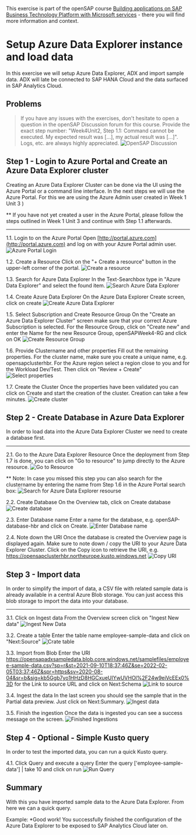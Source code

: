 


This exercise is part of the openSAP course [Building applications on SAP Business Technology Platform with Microsoft services](https://open.sap.com/courses/btpma1) - there you will find more information and context. 

# Setup Azure Data Explorer instance and load data 

In this exercise we will setup Azure Data Explorer, ADX and import sample data. ADX will late be connected to SAP HANA Cloud and the data surfaced in SAP Analytics Cloud. 

## Problems
> If you have any issues with the exercises, don't hesitate to open a question in the openSAP Discussion forum for this course. Provide the exact step number: "Week4Unit2, Step 1.1: Command cannot be executed. My expected result was [...], my actual result was [...]". Logs, etc. are always highly appreciated. 
 ![OpenSAP Discussion](../../images/opensap-forum.png)

## Step 1 - Login to Azure Portal and Create an Azure Data Explorer cluster

Creating an Azure Data Explorer Cluster can be done via the UI using the Azure Portal or a command line interface. In the next steps we will use the Azure Portal. For this we are using the Azure Admin user created in Week 1 Unit 3 )

** If you have not yet created a user in the Azure Portal, please follow the steps outlined in Week 1 Unit 3 and continue with Step 1.1 afterwards.

---


1.1. Login to on the Azure Portal 
Open [http://portal.azure.com](http://portal.azure.com) and log on with your Azure Portal admin user.
     ![Azure Portal Login](./images/01-PortalLogin.jpg)

1.2. Create a Resource
Click on the "+ Create a resource" button in the upper-left corner of the portal.
     ![Create a resource](./images/02-CreateResource.jpg)

1.3. Search for Azure Data Explorer
In the Text-Searchbox type in "Azure Data Explorer" and select the found item.
     ![Search Azure Data Explorer](./images/03-AzureDataExplorer.jpg)

1.4. Create Azure Data Explorer
On the Azure Data Explorer Create screen, click on create
![Create Azure Data Explorer](./images/03-AzureDataExplorer-Create.jpg)

1.5. Select Subscription and Create Resource Group
On the "Create an Azure Data Explorer Cluster" screen make sure that your correct Azure Subscription is selected. For the Resource Group, click on "Create new" and enter the Name for the new Resource Group, openSAPWeek4-RG and click on OK
![Create Resource Group](./images/04-AzureDataExplorer-RG.jpg)

1.6. Provide Clustername and other properties
Fill out the remaining properties. For the cluster name, make sure you create a unique name, e.g. opensapclusterhbr. For the Azure region select a region close to you and for the Workload Dev/Test. Then click on "Review + Create"
![Select properties](./images/05-AzureDataExplorer-clustername.jpg)

1.7. Create the Cluster
Once the properties have been validated you can click on Create and start the creation of the cluster. Creation can take a few minutes. 
![Create cluster](./images/06-AzureDataExplorer-review.jpg)

## Step 2 - Create Database in Azure Data Explorer

In order to load data into the Azure Data Explorer Cluster we need to create a database first. 

---

2.1. Go to the Azure Data Explorer Resource 
Once the deployment from Step 1.7 is done, you can click on "Go to resource" to jump directly to the Azure resource. 
     ![Go to Resource](./images/07-GotoResource.jpg)

** Note: In case you missed this step you can also search for the clustername by entering the name from Step 1.6 in the Azure Portal search box:
    ![Search for Azure Data Explorer resourse](./images/08-SearchResource.jpg) 
    

2.2. Create Database
On the Overview tab, click on Create database
    ![Create database](./images/09-CreateDatabase.jpg) 

2.3. Enter Database name
Enter a name for the database, e.g. openSAP-database-hbr and click on Create. 
    ![Enter Database name](./images/10-DBName.jpg)

2.4. Note down the URI
Once the database is created the Overview page is displayed again. Make sure to note down / copy the URI to your Azure Data Explorer Cluster. Click on the Copy icon to retrieve the URI, e.g. https://opensapclusterhbr.northeurope.kusto.windows.net
    ![Copy URI](./images/11-RememberURI.jpg)

## Step 3 - Import data

In order to simplify the import of data, a CSV file with related sample data is already available in a central Azure Blob storage. You can just access this blob storage to import the data into your database. 

---

3.1. Click on Ingest data 
From the Overview screen click on "Ingest New data"
    ![Ingest New Data](./images/12-IngestNewData.jpg)

3.2. Create a table
Enter the table name employee-sample-data and click on "Next:Source"
    ![Crate table](./images/13-CreateTable.jpg)

3.3. Import from Blob
Enter the URI https://opensapadxsampledata.blob.core.windows.net/samplefiles/employee-sample-data.csv?sp=r&st=2021-09-10T18:37:46Z&se=2022-02-05T03:37:46Z&spr=https&sv=2020-08-04&sr=b&sig=kb5Ggb7yo1HHzD8HGCxueUIYwUVHOl%2F24w9eiVcEEx0%3D for the Link to source URL and click on Next:Schema
    ![Link to source](./images/14-LinktoSource.jpg)

3.4. Ingest the data
In the last screen you should see the sample that in the Partial data preview. Just click on Next:Summary. 
    ![Ingest data](./images/15-Schema.jpg)

3.5. Finish the ingestion
Once the data is ingested you can see a success message on the screen. 
    ![Finished Ingestions](./images/16-DataIngestionFinished.jpg) 
## Step 4 - Optional - Simple Kusto query

In order to test the imported data, you can run a quick Kusto query.  

4.1. Click Query and execute a query 
Enter the query 
['employee-sample-data']
| take 10
and click on run
    ![Run Query](./images/17-RunQuery.jpg)

## Summary

With this you have imported sample data to the Azure Data Explorer. From here we can a quick query. 

Example: 
*Good work!
You successfully finished the configuration of the Azure Data Explorer to be exposed to SAP Analytics Cloud later on. 



